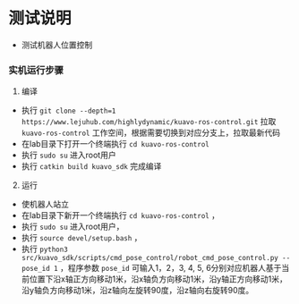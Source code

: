 # 测试说明
  
  - 测试机器人位置控制

### 实机运行步骤

1. 编译
  - 执行 `git clone --depth=1 https://www.lejuhub.com/highlydynamic/kuavo-ros-control.git` 拉取 `kuavo-ros-control` 工作空间，根据需要切换到对应分支上，拉取最新代码
  - 在lab目录下打开一个终端执行 `cd kuavo-ros-control` 
  - 执行 `sudo su` 进入root用户
  - 执行 `catkin build kuavo_sdk` 完成编译 

2. 运行
  - 使机器人站立
  - 在lab目录下新开一个终端执行 `cd kuavo-ros-control` ，
  - 执行 `sudo su` 进入root用户，
  - 执行 `source devel/setup.bash` ， 
  - 执行 `python3 src/kuavo_sdk/scripts/cmd_pose_control/robot_cmd_pose_control.py --pose_id 1` ，程序参数 `pose_id` 可输入1，2，3, 4, 5, 6分别对应机器人基于当前位置下沿x轴正方向移动1米，沿x轴负方向移动1米，沿y轴正方向移动1米，沿y轴负方向移动1米，沿z轴向左旋转90度，沿z轴向右旋转90度。

